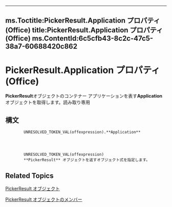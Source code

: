 

---
ms.Toctitle:PickerResult.Application プロパティ (Office)
title:PickerResult.Application プロパティ (Office)
ms.ContentId:6c5cfb43-8c2c-47c5-38a7-60688420c862
---
# PickerResult.Application プロパティ (Office)




**PickerResult**オブジェクトのコンテナー アプリケーションを表す**Application**オブジェクトを取得します。読み取り専用

## 構文

            UNRESOLVED_TOKEN_VAL(offexpression).**Application**




            UNRESOLVED_TOKEN_VAL(offexpression)
            **PickerResult** オブジェクトを返すオブジェクト式を指定します。



## Related Topics

[PickerResult オブジェクト](5229d2ad-a32e-a864-9de4-dc651199ff58.md)

[PickerResult オブジェクトのメンバー](3d04c242-a306-c3f6-34e4-6c5a590a369f.md)




